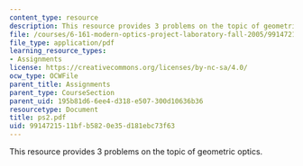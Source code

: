 ```yaml
---
content_type: resource
description: This resource provides 3 problems on the topic of geometric optics.
file: /courses/6-161-modern-optics-project-laboratory-fall-2005/9914721511bfb5820e35d181ebc73f63_ps2.pdf
file_type: application/pdf
learning_resource_types:
- Assignments
license: https://creativecommons.org/licenses/by-nc-sa/4.0/
ocw_type: OCWFile
parent_title: Assignments
parent_type: CourseSection
parent_uid: 195b81d6-6ee4-d318-e507-300d10636b36
resourcetype: Document
title: ps2.pdf
uid: 99147215-11bf-b582-0e35-d181ebc73f63
---
```

This resource provides 3 problems on the topic of geometric optics.